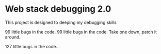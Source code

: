 # Web stack debugging 2.0

This project is designed to deeping my debugging skills

99 little bugs in the code.
99 little bugs in the code.
Take one down, patch it around.

127 little bugs in the code...
